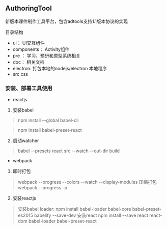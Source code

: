 ﻿## AuthoringTool

新版本课件制作工具平台，包含adtools支持1.1版本协议的实现

目录结构

- ui： UI交互组件
- components： Activity组件
- pre ： 学习、预研和原型系统相关
- doc： 相关文档
- electron: 打包本地的nodejs/electron 本地程序
- src css

### 安装、部署工具使用

- reactjs

1. 安装babel
 > npm install --global babel-cli

 > npm install babel-preset-react
2. 启动watcher
 > babel --presets react src --watch --out-dir build

- webpack
1. 即时打包
 > webpack --progress --colors --watch --display-modules
 > 压缩打包 webpack --progress -p


2. 安装reactjs
 > 安装babel loader: npm install babel-loader babel-core babel-preset-es2015 babelify --save-dev
 > 安装react  npm install --save react react-dom babel-loader babel-preset-react



